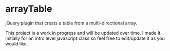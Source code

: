 # arrayTable
jQuery plugin that creats a table from a multi-directional array.


This project is a work in progress and will be updated over time. I made it initially for an intro level javascript class so feel free to edit/update it as you would like.
